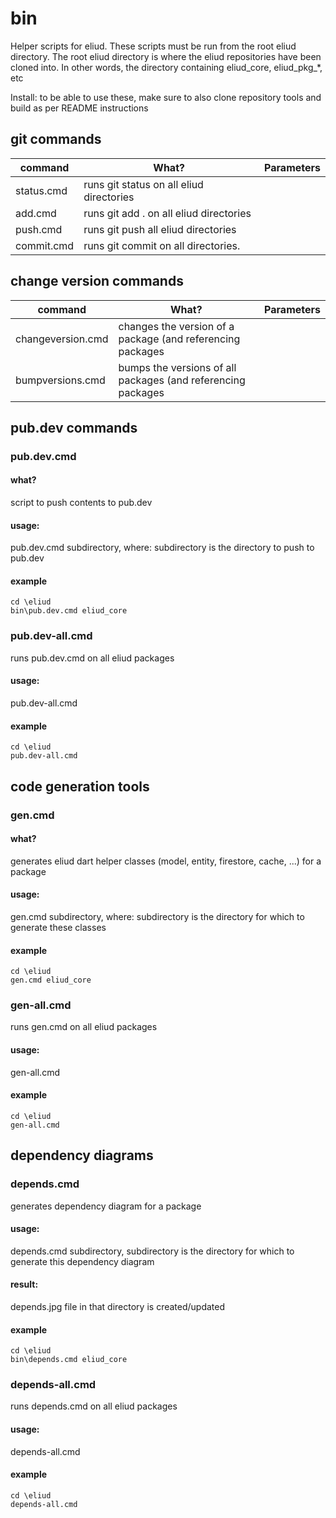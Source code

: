 # bin

Helper scripts for eliud. These scripts must be run from the root eliud directory. The root eliud directory
is where the eliud repositories have been cloned into. In other words, the directory containing eliud_core, eliud_pkg_*, etc

Install: to be able to use these, make sure to also clone repository tools and build as per README instructions

## git commands

|command|What?|Parameters                   |
|-------|-----|-----------------------------|
|status.cmd|runs git status on all eliud directories|
|add.cmd|runs git add . on all eliud directories|
|push.cmd|runs git push all eliud directories|
|commit.cmd|runs git commit on all directories.|

## change version commands

|command|What?|Parameters                   |
|-------|-----|-----------------------------|
|changeversion.cmd|changes the version of a package (and referencing packages|
|bumpversions.cmd|bumps the versions of all packages (and referencing packages|

## pub.dev commands
### pub.dev.cmd

#### what?
script to push contents to pub.dev

#### usage: 
pub.dev.cmd subdirectory, where: subdirectory is the directory to push to pub.dev

#### example
```
cd \eliud
bin\pub.dev.cmd eliud_core
```

### pub.dev-all.cmd
runs pub.dev.cmd on all eliud packages

#### usage: 
pub.dev-all.cmd

#### example
```
cd \eliud
pub.dev-all.cmd
```

## code generation tools

### gen.cmd
#### what?
generates eliud dart helper classes (model, entity, firestore, cache, ...) for a package

#### usage: 
gen.cmd subdirectory, where: subdirectory is the directory for which to generate these classes

#### example
```
cd \eliud
gen.cmd eliud_core
```

### gen-all.cmd
runs gen.cmd on all eliud packages

#### usage: 
gen-all.cmd

#### example
```
cd \eliud
gen-all.cmd
```

## dependency diagrams

### depends.cmd
generates dependency diagram for a package

#### usage: 
depends.cmd subdirectory, subdirectory is the directory for which to generate this dependency diagram

#### result: 
depends.jpg file in that directory is created/updated

#### example
```
cd \eliud
bin\depends.cmd eliud_core
```

### depends-all.cmd
runs depends.cmd on all eliud packages

#### usage: 
depends-all.cmd

#### example
```
cd \eliud
depends-all.cmd
```


